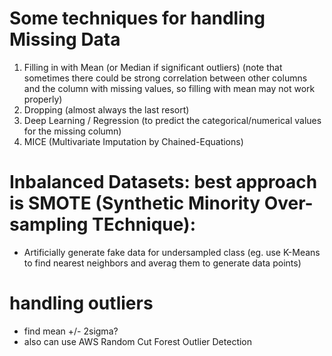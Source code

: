 # Some techniques for handling Missing Data  
1. Filling in with Mean (or Median if significant outliers)
   (note that sometimes there could be strong correlation between other columns and the column with missing values, so filling with mean may not work properly)
2. Dropping (almost always the last resort)
3. Deep Learning / Regression (to predict the categorical/numerical values for the missing column)
4. MICE (Multivariate Imputation by Chained-Equations)

# Inbalanced Datasets: best approach is SMOTE (Synthetic Minority Over-sampling TEchnique):
- Artificially generate fake data for undersampled class (eg. use K-Means to find nearest neighbors and averag them to generate data points)

# handling outliers 
- find mean +/- 2sigma?
- also can use AWS Random Cut Forest Outlier Detection
